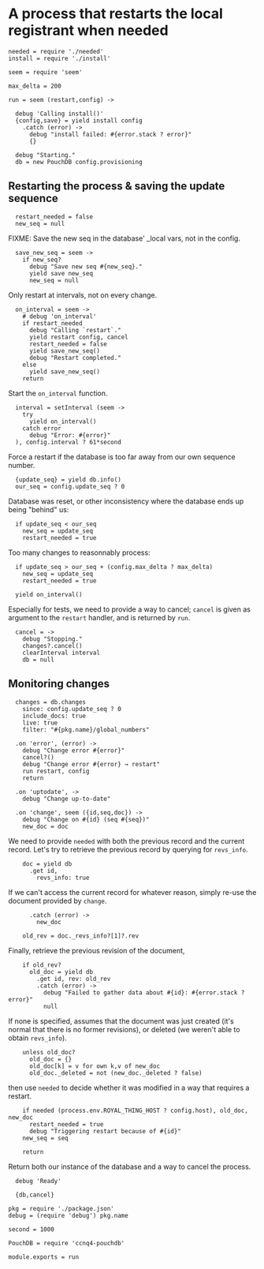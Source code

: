 A process that restarts the local registrant when needed
========================================================

    needed = require './needed'
    install = require './install'

    seem = require 'seem'

    max_delta = 200

    run = seem (restart,config) ->

      debug 'Calling install()'
      {config,save} = yield install config
        .catch (error) ->
          debug "install failed: #{error.stack ? error}"
          {}

      debug "Starting."
      db = new PouchDB config.provisioning

Restarting the process & saving the update sequence
---------------------------------------------------

      restart_needed = false
      new_seq = null

FIXME: Save the new seq in the database' _local vars, not in the config.

      save_new_seq = seem ->
        if new_seq?
          debug "Save new seq #{new_seq}."
          yield save new_seq
          new_seq = null

Only restart at intervals, not on every change.

      on_interval = seem ->
        # debug 'on_interval'
        if restart_needed
          debug "Calling `restart`."
          yield restart config, cancel
          restart_needed = false
          yield save_new_seq()
          debug "Restart completed."
        else
          yield save_new_seq()
        return

Start the `on_interval` function.

      interval = setInterval (seem ->
        try
          yield on_interval()
        catch error
          debug "Error: #{error}"
      ), config.interval ? 61*second

Force a restart if the database is too far away from our own sequence number.

      {update_seq} = yield db.info()
      our_seq = config.update_seq ? 0

Database was reset, or other inconsistency where the database ends up being "behind" us:

      if update_seq < our_seq
        new_seq = update_seq
        restart_needed = true

Too many changes to reasonnably process:

      if update_seq > our_seq + (config.max_delta ? max_delta)
        new_seq = update_seq
        restart_needed = true

      yield on_interval()

Especially for tests, we need to provide a way to cancel; `cancel` is given as argument to the `restart` handler, and is returned by `run`.

      cancel = ->
        debug "Stopping."
        changes?.cancel()
        clearInterval interval
        db = null

Monitoring changes
------------------

      changes = db.changes
        since: config.update_seq ? 0
        include_docs: true
        live: true
        filter: "#{pkg.name}/global_numbers"

      .on 'error', (error) ->
        debug "Change error #{error}"
        cancel?()
        debug "Change error #{error} → restart"
        run restart, config
        return

      .on 'uptodate', ->
        debug "Change up-to-date"

      .on 'change', seem ({id,seq,doc}) ->
        debug "Change on #{id} (seq #{seq})"
        new_doc = doc

We need to provide `needed` with both the previous record and the current record. Let's try to retrieve the previous record by querying for `revs_info`.

        doc = yield db
          .get id,
            revs_info: true

If we can't access the current record for whatever reason, simply re-use the document provided by `change`.

          .catch (error) ->
            new_doc

        old_rev = doc._revs_info?[1]?.rev

Finally, retrieve the previous revision of the document,

        if old_rev?
          old_doc = yield db
            .get id, rev: old_rev
            .catch (error) ->
              debug "Failed to gather data about #{id}: #{error.stack ? error}"
              null

If none is specified, assumes that the document was just created (it's normal that there is no former revisions), or deleted (we weren't able to obtain `revs_info`).

        unless old_doc?
          old_doc = {}
          old_doc[k] = v for own k,v of new_doc
          old_doc._deleted = not (new_doc._deleted ? false)

then use `needed` to decide whether it was modified in a way that requires a restart.

        if needed (process.env.ROYAL_THING_HOST ? config.host), old_doc, new_doc
          restart_needed = true
          debug "Triggering restart because of #{id}"
        new_seq = seq

        return

Return both our instance of the database and a way to cancel the process.

      debug 'Ready'

      {db,cancel}

    pkg = require './package.json'
    debug = (require 'debug') pkg.name

    second = 1000

    PouchDB = require 'ccnq4-pouchdb'

    module.exports = run

